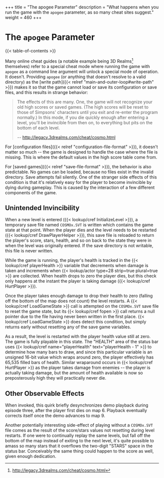 +++
title = "The apogee Parameter"
description = "What happens when you run the game with the `apogee` parameter, as so many cheat sites suggest."
weight = 460
+++

# The `apogee` Parameter

{{< table-of-contents >}}

Many online cheat guides (a notable example being 3D Realms[^3drealms] themselves) refer to a special cheat mode where running the game with `apogee` as a command line argument will unlock a special mode of operation. It doesn't. Providing `apogee` (or anything that doesn't resolve to a valid directory) as the [write path]({{< relref "main-and-outer-loop#write-path" >}}) makes it so that the game cannot load or save its configuration or save files, and this results in strange behavior:

> The effects of this are many. One, the game will not recognize your old high scores or saved games. (The high scores will be reset to those of Simpsons' characters until you exit and re-enter the program normally.) In this mode, if you die quickly enough after entering a level, you'll be invincible from then on, to everything but pits on the bottom of each level.
>
> -- http://legacy.3drealms.com/cheat/cosmo.html

For [configuration files]({{< relref "configuration-file-format" >}}), it doesn't matter so much -- the game is designed to handle the case where the file is missing. This is where the default values in the high score table come from.

For [saved games]({{< relref "save-file-format" >}}), the behavior is also predictable. No games can be loaded, because no files exist in the invalid directory. Save attempts fail silently. One of the stranger side effects of this condition is that it's relatively easy for the player to become invincible by dying during gameplay. This is caused by the interaction of a few different components of the game.

## Unintended Invincibility

When a new level is entered ({{< lookup/cref InitializeLevel >}}), a temporary save file named `COSMOx.SVT` is written which contains the game state at that point. When the player dies and the level needs to be restarted ({{< lookup/cref DrawPlayerHelper >}}), this save file is reloaded to return the player's score, stars, health, and so on back to the state they were in when the level was originally entered. If the save directory is not writable, this file is never written.

While the game is running, the player's health is tracked in the {{< lookup/cref playerHealth >}} variable that decrements when damage is taken and increments when {{< lookup/actor type=28 strip=true plural=true >}} are collected. When health drops to zero the player dies, but this check only happens at the instant the player is taking damage ({{< lookup/cref HurtPlayer >}}).

Once the player takes enough damage to drop their health to zero (falling off the bottom of the map does not count) the level restarts. A {{< lookup/cref LoadGameState >}} call is attempted on the `COSMOx.SVT` save file to reset the game state, but its {{< lookup/cref fopen >}} call returns a null pointer due to the file having never been written in the first place. {{< lookup/cref LoadGameState >}} does detect this condition, but simply returns early without resetting any of the save game variables.

As a result, the level is restarted with the player health value still at zero. The game is fully playable in this state. The "HEALTH" area of the status bar uses {{< lookup/cref name="playerHealth" text="playerHealth - 1" >}} to determine how many bars to draw, and since this particular variable is an unsigned 16-bit value which wraps around zero, the player effectively has 65,535 filled bars of health. Similar wraparound occurs in {{< lookup/cref HurtPlayer >}} as the player takes damage from enemies -- the player is actually taking damage, but the amount of health available is now so preposterously high they will practically never die.

## Other Observable Effects

When invoked, this quirk briefly desynchronizes demo playback during episode three, after the player first dies on map 6. Playback eventually corrects itself once the demo advances to map 9.

Another potentially interesting side-effect of playing without a `COSMOx.SVT` file comes as the result of the score/stars values not resetting during level restarts. If one were to continually replay the same levels, but fall off the bottom of the map instead of exiting to the next level, it's quite possible to amass so many stars that it overflows the two-digit "STARS" space in the status bar. Conceivably the same thing could happen to the score as well, given enough dedication.

[^3drealms]: http://legacy.3drealms.com/cheat/cosmo.html
